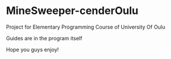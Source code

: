 # MineSweeper-cenderOulu

Project for Elementary Programming Course of University Of Oulu

Guides are in the program itself

Hope you guys enjoy!
